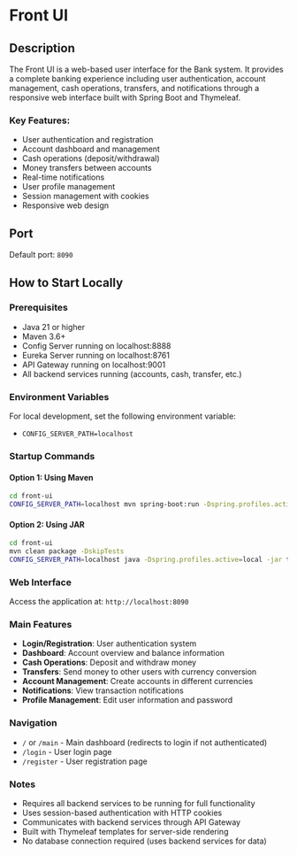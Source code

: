 # Front UI

## Description
The Front UI is a web-based user interface for the Bank system. It provides a complete banking experience including user authentication, account management, cash operations, transfers, and notifications through a responsive web interface built with Spring Boot and Thymeleaf.

### Key Features:
- User authentication and registration
- Account dashboard and management
- Cash operations (deposit/withdrawal)
- Money transfers between accounts
- Real-time notifications
- User profile management
- Session management with cookies
- Responsive web design

## Port
Default port: `8090`

## How to Start Locally

### Prerequisites
- Java 21 or higher
- Maven 3.6+
- Config Server running on localhost:8888
- Eureka Server running on localhost:8761
- API Gateway running on localhost:9001
- All backend services running (accounts, cash, transfer, etc.)

### Environment Variables
For local development, set the following environment variable:
- `CONFIG_SERVER_PATH=localhost`

### Startup Commands

#### Option 1: Using Maven
```bash
cd front-ui
CONFIG_SERVER_PATH=localhost mvn spring-boot:run -Dspring.profiles.active=local
```

#### Option 2: Using JAR
```bash
cd front-ui
mvn clean package -DskipTests
CONFIG_SERVER_PATH=localhost java -Dspring.profiles.active=local -jar target/front-ui-0.0.1-SNAPSHOT.jar
```

### Web Interface
Access the application at: `http://localhost:8090`

### Main Features
- **Login/Registration**: User authentication system
- **Dashboard**: Account overview and balance information
- **Cash Operations**: Deposit and withdraw money
- **Transfers**: Send money to other users with currency conversion
- **Account Management**: Create accounts in different currencies
- **Notifications**: View transaction notifications
- **Profile Management**: Edit user information and password

### Navigation
- `/` or `/main` - Main dashboard (redirects to login if not authenticated)
- `/login` - User login page
- `/register` - User registration page

### Notes
- Requires all backend services to be running for full functionality
- Uses session-based authentication with HTTP cookies
- Communicates with backend services through API Gateway
- Built with Thymeleaf templates for server-side rendering
- No database connection required (uses backend services for data) 